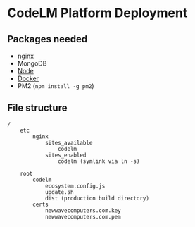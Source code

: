 # CodeLM Platform Deployment

## Packages needed

- nginx
- MongoDB
- [Node](https://github.com/nodesource/distributions/blob/master/README.md#debinstall)
- [Docker](https://www.itzgeek.com/how-tos/linux/debian/how-to-install-docker-on-debian-9.html)
- PM2 (`npm install -g pm2`)

## File structure

```
/
    etc
        nginx
            sites_available
                codelm
            sites_enabled
                codelm (symlink via ln -s)
    
    root
        codelm
            ecosystem.config.js
            update.sh
            dist (production build directory)
        certs
            newwavecomputers.com.key
            newwavecomputers.com.pem
```
